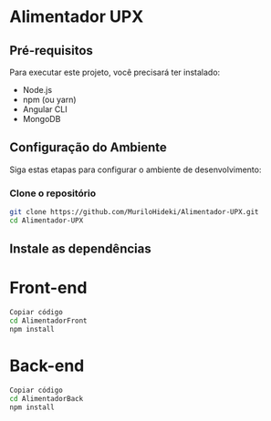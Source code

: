 # Alimentador UPX

## Pré-requisitos

Para executar este projeto, você precisará ter instalado:
- Node.js
- npm (ou yarn)
- Angular CLI
- MongoDB

## Configuração do Ambiente

Siga estas etapas para configurar o ambiente de desenvolvimento:

### Clone o repositório

```bash
git clone https://github.com/MuriloHideki/Alimentador-UPX.git
cd Alimentador-UPX
```

## Instale as dependências

# Front-end

```bash
Copiar código
cd AlimentadorFront
npm install
```

# Back-end

```bash
Copiar código
cd AlimentadorBack
npm install
```
